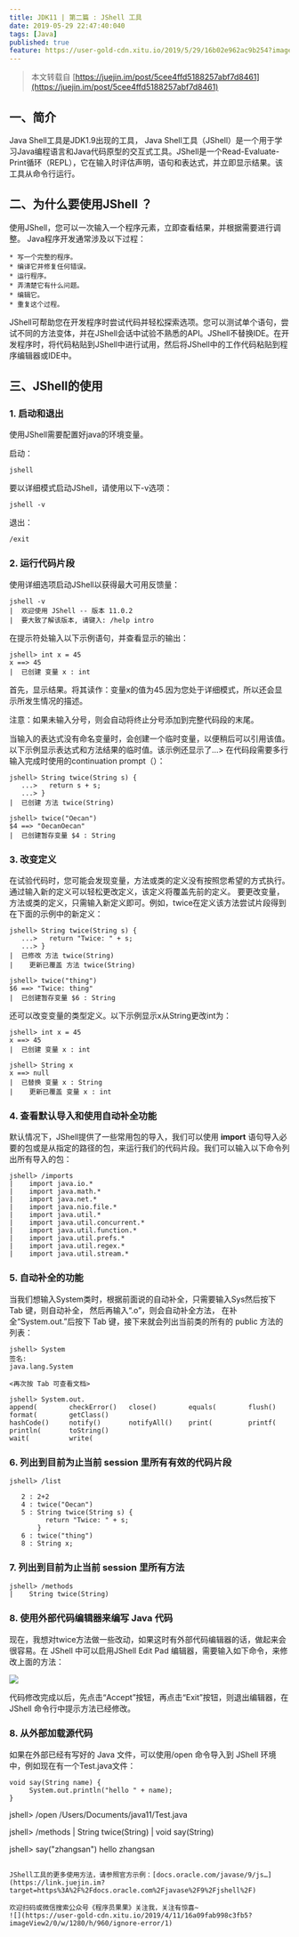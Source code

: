 ```yaml
---
title: JDK11 | 第二篇 : JShell 工具
date: 2019-05-29 22:47:40:040
tags: [Java] 
published: true
feature: https://user-gold-cdn.xitu.io/2019/5/29/16b02e962ac9b254?imageView2/0/w/1280/h/960/ignore-error/1
---
```

> 本文转载自 [https://juejin.im/post/5cee4ffd5188257abf7d8461](https://juejin.im/post/5cee4ffd5188257abf7d8461) 

## 一、简介

Java Shell工具是JDK1.9出现的工具， Java Shell工具（JShell）是一个用于学习Java编程语言和Java代码原型的交互式工具。JShell是一个Read-Evaluate-Print循环（REPL），它在输入时评估声明，语句和表达式，并立即显示结果。该工具从命令行运行。

## 二、为什么要使用JShell ？

使用JShell，您可以一次输入一个程序元素，立即查看结果，并根据需要进行调整。
Java程序开发通常涉及以下过程：

	* 写一个完整的程序。
	* 编译它并修复任何错误。
	* 运行程序。
	* 弄清楚它有什么问题。
	* 编辑它。
	* 重复这个过程。

JShell可帮助您在开发程序时尝试代码并轻松探索选项。您可以测试单个语句，尝试不同的方法变体，并在JShell会话中试验不熟悉的API。JShell不替换IDE。在开发程序时，将代码粘贴到JShell中进行试用，然后将JShell中的工作代码粘贴到程序编辑器或IDE中。

## 三、JShell的使用

### 1. 启动和退出

使用JShell需要配置好java的环境变量。

启动：
```
jshell
```

要以详细模式启动JShell，请使用以下-v选项：

```
jshell -v
```

退出：

```
/exit
```

### 2. 运行代码片段

使用详细选项启动JShell以获得最大可用反馈量：
```
jshell -v
|  欢迎使用 JShell -- 版本 11.0.2
|  要大致了解该版本, 请键入: /help intro
```

在提示符处输入以下示例语句，并查看显示的输出：

```
jshell> int x = 45
x ==> 45
|  已创建 变量 x : int
```

首先，显示结果。将其读作：变量x的值为45.因为您处于详细模式，所以还会显示所发生情况的描述。

注意：如果未输入分号，则会自动将终止分号添加到完整代码段的末尾。

当输入的表达式没有命名变量时，会创建一个临时变量，以便稍后可以引用该值。以下示例显示表达式和方法结果的临时值。该示例还显示了...> 在代码段需要多行输入完成时使用的continuation prompt（）：
```
jshell> String twice(String s) {
   ...>   return s + s;
   ...> }
|  已创建 方法 twice(String)

jshell> twice("Oecan")
$4 ==> "OecanOecan"
|  已创建暂存变量 $4 : String
```

### 3. 改变定义

在试验代码时，您可能会发现变量，方法或类的定义没有按照您希望的方式执行。通过输入新的定义可以轻松更改定义，该定义将覆盖先前的定义。
要更改变量，方法或类的定义，只需输入新定义即可。例如，twice在定义该方法尝试片段得到在下面的示例中的新定义：
```
jshell> String twice(String s) {
   ...>   return "Twice: " + s;
   ...> }
|  已修改 方法 twice(String)
|    更新已覆盖 方法 twice(String)

jshell> twice("thing")
$6 ==> "Twice: thing"
|  已创建暂存变量 $6 : String
```

还可以改变变量的类型定义。以下示例显示x从String更改int为：

```
jshell> int x = 45
x ==> 45
|  已创建 变量 x : int

jshell> String x
x ==> null
|  已替换 变量 x : String
|    更新已覆盖 变量 x : int
```

### 4. 查看默认导入和使用自动补全功能

默认情况下，JShell提供了一些常用包的导入，我们可以使用 **import** 语句导入必要的包或是从指定的路径的包，来运行我们的代码片段。我们可以输入以下命令列出所有导入的包：
```
jshell> /imports 
|    import java.io.*
|    import java.math.*
|    import java.net.*
|    import java.nio.file.*
|    import java.util.*
|    import java.util.concurrent.*
|    import java.util.function.*
|    import java.util.prefs.*
|    import java.util.regex.*
|    import java.util.stream.*
```

### 5. 自动补全的功能

当我们想输入System类时，根据前面说的自动补全，只需要输入Sys然后按下 Tab 键，则自动补全， 然后再输入“.o”，则会自动补全方法， 在补全“System.out.”后按下 Tab 键，接下来就会列出当前类的所有的 public 方法的列表：
```
jshell> System
签名:
java.lang.System

<再次按 Tab 可查看文档>

jshell> System.out.
append(        checkError()   close()        equals(        flush()        format(        getClass()     
hashCode()     notify()       notifyAll()    print(         printf(        println(       toString()     
wait(          write(
```

### 6. 列出到目前为止当前 session 里所有有效的代码片段

```
jshell> /list 

   2 : 2+2
   4 : twice("Oecan")
   5 : String twice(String s) {
         return "Twice: " + s;
       }
   6 : twice("thing")
   8 : String x;
```

### 7. 列出到目前为止当前 session 里所有方法

```
jshell> /methods 
|    String twice(String)
```

### 8. 使用外部代码编辑器来编写 Java 代码

现在，我想对twice方法做一些改动，如果这时有外部代码编辑器的话，做起来会很容易。在 JShell 中可以启用JShell Edit Pad 编辑器，需要输入如下命令，来修改上面的方法：

![](https://user-gold-cdn.xitu.io/2019/5/29/16b02e962ac9b254?imageView2/0/w/1280/h/960/ignore-error/1)

代码修改完成以后，先点击“Accept”按钮，再点击“Exit”按钮，则退出编辑器，在 JShell 命令行中提示方法已经修改。

### 8. 从外部加载源代码

如果在外部已经有写好的 Java 文件，可以使用/open 命令导入到 JShell 环境中，例如现在有一个Test.java文件：
```
void say(String name) {
     System.out.println("hello " + name);
}
``````
jshell> /open /Users/Documents/java11/Test.java

jshell> /methods
|    String twice(String)
|    void say(String)

jshell> say("zhangsan")
hello zhangsan
```

JShell工具的更多使用方法，请参照官方示例：[docs.oracle.com/javase/9/js…](https://link.juejin.im?target=https%3A%2F%2Fdocs.oracle.com%2Fjavase%2F9%2Fjshell%2F)

欢迎扫码或微信搜索公众号《程序员果果》关注我，关注有惊喜~
![](https://user-gold-cdn.xitu.io/2019/4/11/16a09fab998c3fb5?imageView2/0/w/1280/h/960/ignore-error/1)

